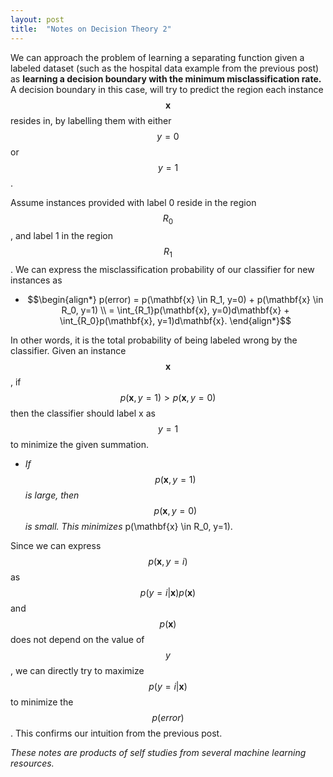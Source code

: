 ```yaml
---
layout: post
title:  "Notes on Decision Theory 2"
---
```


We can approach the problem of learning a separating function given a labeled dataset (such as the hospital data example from the previous post) as **learning a decision boundary with the minimum misclassification rate.** A decision boundary in this case, will try to predict the region each instance $$\mathbf{x}$$ resides in, by labelling them with either $$y=0$$ or $$y=1$$.

Assume instances provided with label 0 reside in the region $$R_0$$, and label 1 in the region $$R_1$$. We can express the misclassification probability of our classifier for new instances as
- $$\begin{align*}
  p(error) = p(\mathbf{x} \in R_1, y=0) + p(\mathbf{x} \in R_0, y=1) \\
   = \int_{R_1}p(\mathbf{x}, y=0)d\mathbf{x} + \int_{R_0}p(\mathbf{x}, y=1)d\mathbf{x}.
\end{align*}$$

In other words, it is the total probability of being labeled wrong by the classifier. Given an instance $$\mathbf{x}$$, if $$p(\mathbf{x}, y=1) > p(\mathbf{x}, y=0)$$ then the classifier should label x as $$y=1$$ to minimize the given summation.
 - *If* $$p(\mathbf{x}, y=1)$$ *is large, then* $$p(\mathbf{x}, y=0)$$ *is small. This minimizes* p(\mathbf{x} \in R_0, y=1).

 Since we can express $$p(\mathbf{x},y=i)$$ as $$p(y=i \vert \mathbf{x})p(\mathbf{x})$$ and $$p(\mathbf{x})$$ does not depend on the value of $$y$$, we can directly try to maximize $$p(y=i \vert \mathbf{x})$$ to minimize the $$p(error)$$. This confirms our intuition from the previous post.






*These notes are products of self studies from several machine learning resources.*
